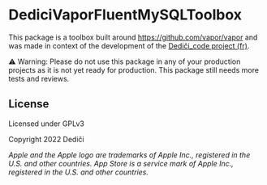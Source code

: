 # DediciVaporFluentMySQLToolbox

This package is a toolbox built around https://github.com/vapor/vapor and was made in context of the development of the [Dediĉi_code project (fr)](https://www.dedici.org/dedici_code).

⚠️ Warning: Please do not use this package in any of your production projects as it is not yet ready for production. This package still needs more tests and reviews.

## License

Licensed under GPLv3

Copyright 2022 Dediĉi

_Apple and the Apple logo are trademarks of Apple Inc., registered in the U.S. and other countries. App Store is a service mark of Apple Inc., registered in the U.S. and other countries._
